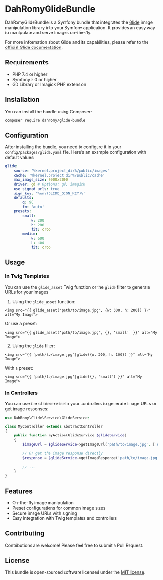 # DahRomyGlideBundle

DahRomyGlideBundle is a Symfony bundle that integrates the [Glide](https://glide.thephpleague.com/) image manipulation library into your Symfony application. It provides an easy way to manipulate and serve images on-the-fly.

For more information about Glide and its capabilities, please refer to the [official Glide documentation](https://glide.thephpleague.com/).

## Requirements

- PHP 7.4 or higher
- Symfony 5.0 or higher
- GD Library or Imagick PHP extension

## Installation

You can install the bundle using Composer:

```bash
composer require dahromy/glide-bundle
```

## Configuration

After installing the bundle, you need to configure it in your `config/packages/glide.yaml` file. Here's an example configuration with default values:

```yaml
glide:
    source: '%kernel.project_dir%/public/images'
    cache: '%kernel.project_dir%/public/cache'
    max_image_size: 2000x2000
    driver: gd # Options: gd, imagick
    use_signed_urls: true
    sign_key: '%env(GLIDE_SIGN_KEY)%'
    defaults:
        q: 90
        fm: 'auto'
    presets:
        small:
            w: 200
            h: 200
            fit: crop
        medium:
            w: 600
            h: 400
            fit: crop
```

## Usage

### In Twig Templates

You can use the `glide_asset` Twig function or the `glide` filter to generate URLs for your images:

1. Using the `glide_asset` function:

```twig
<img src="{{ glide_asset('path/to/image.jpg', {w: 300, h: 200}) }}" alt="My Image">
```

Or use a preset:

```twig
<img src="{{ glide_asset('path/to/image.jpg', {}, 'small') }}" alt="My Image">
```

2. Using the `glide` filter:

```twig
<img src="{{ 'path/to/image.jpg'|glide({w: 300, h: 200}) }}" alt="My Image">
```

With a preset:

```twig
<img src="{{ 'path/to/image.jpg'|glide({}, 'small') }}" alt="My Image">
```

### In Controllers

You can use the `GlideService` in your controllers to generate image URLs or get image responses:

```php
use DahRomy\Glide\Service\GlideService;

class MyController extends AbstractController
{
    public function myAction(GlideService $glideService)
    {
        $imageUrl = $glideService->getImageUrl('path/to/image.jpg', ['w' => 300, 'h' => 200]);
        
        // Or get the image response directly
        $response = $glideService->getImageResponse('path/to/image.jpg', ['w' => 300, 'h' => 200]);
        
        // ...
    }
}
```

## Features

- On-the-fly image manipulation
- Preset configurations for common image sizes
- Secure image URLs with signing
- Easy integration with Twig templates and controllers

## Contributing

Contributions are welcome! Please feel free to submit a Pull Request.

## License

This bundle is open-sourced software licensed under the [MIT license](https://opensource.org/licenses/MIT).
